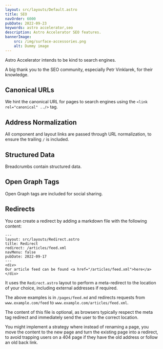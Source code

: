 ```yaml
---
layout: src/layouts/Default.astro
title: SEO
navOrder: 6000
pubDate: 2022-09-23
keywords: astro accelerator,seo
description: Astro Accelerator SEO features.
bannerImage:
    src: /img/surface-accessories.png
    alt: Dummy image
---
```


Astro Accelerator intends to be kind to search engines.

A big thank you to the SEO community, especially Petr Vinklarek, for their knowledge.

## Canonical URLs

We hint the canonical URL for pages to search engines using the `<link rel="canonical" ../>` tag.

## Address Normalization

All component and layout links are passed through URL normalization, to ensure the trailing `/` is included.

## Structured Data

Breadcrumbs contain structured data.

## Open Graph Tags

Open Graph tags are included for social sharing.

## Redirects

You can create a redirect by adding a markdown file with the following content:

```
---
layout: src/layouts/Redirect.astro
title: Redirect
redirect: /articles/feed.xml
navMenu: false
pubDate: 2022-09-17
---
<div>
Our article feed can be found <a href="/articles/feed.xml">here</a>
</div>

```

It uses the `Redirect.astro` layout to perform a meta-redirect to the location of your choice, including external addresses if required.

The above examples is in `/pages/feed.md` and redirects requests from `www.example.com/feed` to `www.example.com/articles/feed.xml`.

The content of this file is optional, as browsers typically respect the meta tag redirect and immediately send the user to the correct location.

You might implement a strategy where instead of renaming a page, you move the content to the new page and turn the existing page into a redirect, to avoid trapping users on a 404 page if they have the old address or follow an old back link.